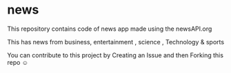# news
This repository contains code of news app made using the newsAPI.org

This has news from business, entertainment , science , Technology & sports 

You can contribute to this project by Creating an Issue and then Forking this repo ☺️
